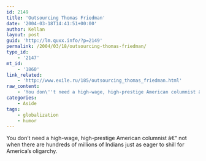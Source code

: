 ```yaml
---
id: 2149
title: 'Outsourcing Thomas Friedman'
date: '2004-03-18T14:41:51+00:00'
author: Kellan
layout: post
guid: 'http://lm.quxx.info/?p=2149'
permalink: /2004/03/18/outsourcing-thomas-friedman/
typo_id:
    - '2147'
mt_id:
    - '1860'
link_related:
    - 'http://www.exile.ru/185/outsourcing_thomas_friedman.html'
raw_content:
    - 'You don\''t need a high-wage, high-prestige American columnist â€“ not when there are hundreds of millions of Indians just as eager to shill for America\''s oligarchy.'
categories:
    - Aside
tags:
    - globalization
    - humor
---
```


You don’t need a high-wage, high-prestige American columnist â€“ not when there are hundreds of millions of Indians just as eager to shill for America’s oligarchy.